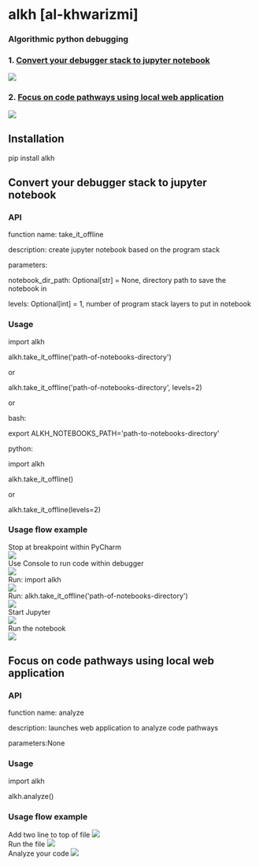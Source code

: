 # alkh [al-khwarizmi]
### Algorithmic python debugging
### 1. [Convert your debugger stack to jupyter notebook](#convert-your-debugger-stack-to-jupyter-notebook)
![](https://github.com/erez-aharonov/alkh/blob/main/readme_files/take-it-offline-5.png?raw=true)
### 2. [Focus on code pathways using local web application](#focus-on-code-pathways-using-local-web-application)
![](https://github.com/erez-aharonov/alkh/blob/main/readme_files/analyze-2.png?raw=true)


## Installation
pip install alkh

## Convert your debugger stack to jupyter notebook

### API

function name: take_it_offline

description: create jupyter notebook based on the program stack 

parameters:

notebook_dir_path: Optional[str] = None, directory path to save the notebook in

levels: Optional[int] = 1, number of program stack layers to put in notebook

### Usage

import alkh

alkh.take_it_offline('path-of-notebooks-directory')

or 

alkh.take_it_offline('path-of-notebooks-directory', levels=2)

or

bash:

export ALKH_NOTEBOOKS_PATH='path-to-notebooks-directory'

python:

import alkh

alkh.take_it_offline()

or 

alkh.take_it_offline(levels=2)

### Usage flow example
Stop at breakpoint within PyCharm  
![](https://github.com/erez-aharonov/alkh/blob/main/readme_files/take-it-offline-0.png?raw=true)  
Use Console to run code within debugger  
![](https://github.com/erez-aharonov/alkh/blob/main/readme_files/take-it-offline-1.png?raw=true)  
Run: import alkh  
![](https://github.com/erez-aharonov/alkh/blob/main/readme_files/take-it-offline-2.png?raw=true)  
Run: alkh.take_it_offline('path-of-notebooks-directory')  
![](https://github.com/erez-aharonov/alkh/blob/main/readme_files/take-it-offline-3.png?raw=true)  
Start Jupyter  
![](https://github.com/erez-aharonov/alkh/blob/main/readme_files/take-it-offline-4.png?raw=true)  
Run the notebook  
![](https://github.com/erez-aharonov/alkh/blob/main/readme_files/take-it-offline-5.png?raw=true)


## Focus on code pathways using local web application

### API

function name: analyze

description: launches web application to analyze code pathways

parameters:None

### Usage

import alkh

alkh.analyze()

### Usage flow example

Add two line to top of file
![](https://github.com/erez-aharonov/alkh/blob/main/readme_files/analyze-0.png?raw=true)  
Run the file
![](https://github.com/erez-aharonov/alkh/blob/main/readme_files/analyze-1.png?raw=true)  
Analyze your code
![](https://github.com/erez-aharonov/alkh/blob/main/readme_files/analyze-2.png?raw=true)

